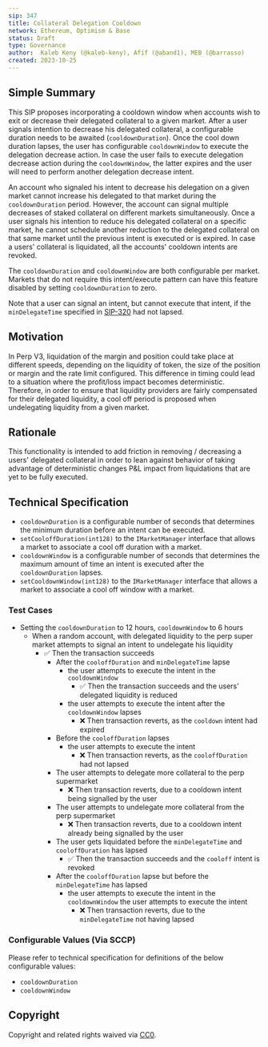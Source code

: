 ```yaml
---
sip: 347
title: Collateral Delegation Cooldown
network: Ethereum, Optimism & Base
status: Draft
type: Governance
author:  Kaleb Keny (@kaleb-keny), Afif (@aband1), MEB (@barrasso)
created: 2023-10-25
---
```


<!--You can leave these HTML comments in your merged SIP and delete the visible duplicate text guides, they will not appear and may be helpful to refer to if you edit it again. This is the suggested template for new SIPs. Note that an SIP number will be assigned by an editor. When opening a pull request to submit your SIP, please use an abbreviated title in the filename, `sip-draft_title_abbrev.md`. The title should be 44 characters or less.-->

## Simple Summary

<!--"If you can't explain it simply, you don't understand it well enough." Simply describe the outcome the proposed changes intends to achieve. This should be non-technical and accessible to a casual community member.-->

This SIP proposes incorporating a cooldown window when accounts wish to exit or decrease their delegated collateral to a given market. After a user signals intention to decrease his delegated collateral, a configurable duration needs to be awaited (`cooldownDuration`). Once the cool down duration lapses, the user has configurable `cooldownWindow` to execute the delegation decrease action. In case the user fails to execute delegation decrease action during the `cooldownWindow`, the latter expires and the user will need to perform another delegation decrease intent.

An account who signaled his intent to decrease his delegation on a given market cannot increase his delegated to that market during the `cooldownDuration` period. However, the account can signal multiple decreases of staked collateral on different markets simultaneously. Once a user signals his intention to reduce his delegated collateral on a specific market, he cannot schedule another reduction to the  delegated collateral on that same market until the previous intent is executed or is expired.
In case a users' collateral is liquidated, all the accounts' cooldown intents are revoked.

The `cooldownDuration` and `cooldownWindow`  are both configurable per market. Markets that do not require this intent/execute pattern can have this feature disabled by setting `cooldownDuration` to zero. 

Note that a user can signal an intent, but cannot execute that intent, if the `minDelegateTime` specified in [SIP-320](https://sips.synthetix.io/sips/sip-320/) had not lapsed.

## Motivation

<!--This is the problem statement. This is the *why* of the SIP. It should clearly explain *why* the current state of the protocol is inadequate.  It is critical that you explain *why* the change is needed, if the SIP proposes changing how something is calculated, you must address *why* the current calculation is inaccurate or wrong. This is not the place to describe how the SIP will address the issue!-->

In Perp V3, liquidation of the margin and position could take place at different speeds, depending on the liquidity of token, the size of the position or margin and  the rate limit configured. This difference in timing could lead to a situation where the profit/loss impact becomes deterministic. Therefore, in order to ensure that liquidity providers are fairly compensated for their delegated liquidity, a cool off period is proposed when undelegating liquidity from a given market.  


## Rationale

<!--This is where you explain the reasoning behind how you propose to solve the problem. Why did you propose to implement the change in this way, what were the considerations and trade-offs. The rationale fleshes out what motivated the design and why particular design decisions were made. It should describe alternate designs that were considered and related work. The rationale may also provide evidence of consensus within the community, and should discuss important objections or concerns raised during discussion.-->

This functionality is intended to add friction in removing / decreasing a users' delegated collateral in order to lean against behavior of taking advantage of deterministic changes P&L impact from liquidations that are yet to be fully executed.

## Technical Specification

<!--The technical specification should outline the public API of the changes proposed. That is, changes to any of the interfaces Synthetix currently exposes or the creations of new ones.-->

- `cooldownDuration` is a configurable number of seconds that determines the minimum duration before an intent can be executed.
- `setCooloffDuration(int128)` to the `IMarketManager` interface that allows a market to associate a cool off duration with a market.
- `cooldownWindow` is a configurable number of seconds that determines the maximum amount of time an intent is executed after the `cooldownDuration` lapses.
- `setCooldownWindow(int128)` to the `IMarketManager` interface that allows a market to associate a cool off window with a market.

### Test Cases

<!--Test cases for an implementation are mandatory for SIPs but can be included with the implementation..-->

- Setting the `cooldownDuration` to 12 hours, `cooldownWindow` to 6 hours
  - When a random account, with delegated liquidity to the perp super market attempts to signal an intent to undelegate his liquidity
    - ✅ Then the transaction succeeds
      - After the `cooloffDuration` and `minDelegateTime` lapse
        - the user attempts to execute the intent in the `cooldownWindow`
          - ✅ Then the transaction succeeds  and the users' delegated liquidity is reduced
        - the user attempts to execute the intent after the `cooldownWindow` lapses
          - ❌ Then transaction reverts, as the `cooldown` intent had expired 
      - Before the `cooloffDuration` lapses
        - the user attempts to execute the intent
          - ❌ Then transaction reverts, as the `cooloffDuration` had not lapsed
      - The user attempts to delegate more collateral to the perp supermarket
          - ❌ Then transaction reverts, due to a cooldown intent being signalled by the user
      - The user attempts to undelegate more collateral from the perp supermarket
          - ❌ Then transaction reverts, due to a cooldown intent already being signalled by the user
      - The user gets liquidated before the `minDelegateTime` and `cooloffDuration` has lapsed 
          - ✅ Then the transaction succeeds and the `cooloff` intent is revoked
      - After the `cooloffDuration` lapse but before the `minDelegateTime` has lapsed
        - the user attempts to execute the intent in the `cooldownWindow` the user attempts to execute the intent
          - ❌ Then transaction reverts, due to the `minDelegateTime` not having lapsed


### Configurable Values (Via SCCP)

<!--Please list all values configurable via SCCP under this implementation.-->

Please refer to technical specification for definitions of the below configurable values:
- `cooldownDuration` 
- `cooldownWindow` 


## Copyright

Copyright and related rights waived via [CC0](https://creativecommons.org/publicdomain/zero/1.0/).
